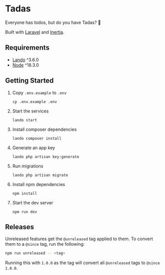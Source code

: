 # Tadas

Everyone has todos, but do you have Tadas? 🎉

Built with [Laravel](https://laravel.com/) and [Inertia](https://inertiajs.com/).

## Requirements

- [Lando](https://lando.dev/) ^3.6.0
- [Node](https://nodejs.org) ^18.3.0

## Getting Started

1.  Copy `.env.example` to `.env`

        cp .env.example .env

2.  Start the services

        lando start

3.  Install composer dependencies

        lando composer install

4.  Generate an app key

        lando php artisan key:generate

5.  Run migrations

        lando php artisan migrate

6.  Install npm dependencies

        npm install

7.  Start the dev server

        npm run dev

## Releases

Unreleased features get the `@unreleased` tag applied to them.
To convert them to a `@since` tag, run the following:

```sh
npm run unreleased -- <tag>
```

Running this with `1.0.0` as the tag will convert all `@unreleased` tags to `@since 1.0.0`.
